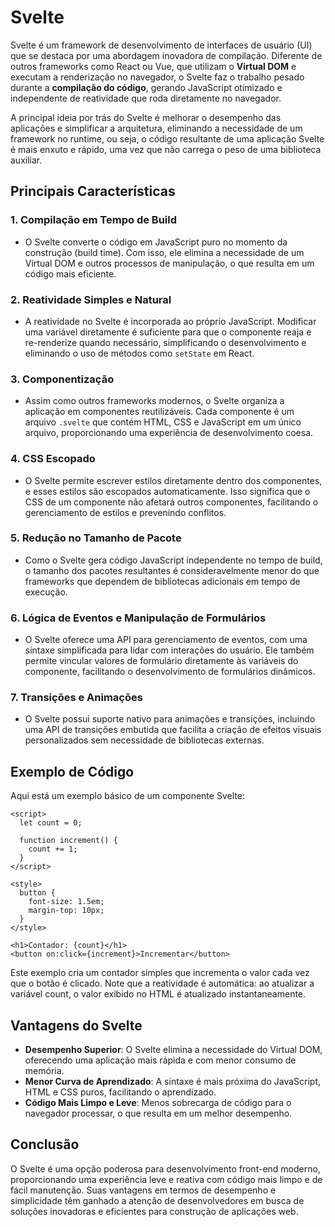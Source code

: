 # Svelte

Svelte é um framework de desenvolvimento de interfaces de usuário (UI) que se destaca por uma abordagem inovadora de compilação. Diferente de outros frameworks como React ou Vue, que utilizam o **Virtual DOM** e executam a renderização no navegador, o Svelte faz o trabalho pesado durante a **compilação do código**, gerando JavaScript otimizado e independente de reatividade que roda diretamente no navegador.

A principal ideia por trás do Svelte é melhorar o desempenho das aplicações e simplificar a arquitetura, eliminando a necessidade de um framework no runtime, ou seja, o código resultante de uma aplicação Svelte é mais enxuto e rápido, uma vez que não carrega o peso de uma biblioteca auxiliar.

## Principais Características

### 1. Compilação em Tempo de Build
   - O Svelte converte o código em JavaScript puro no momento da construção (build time). Com isso, ele elimina a necessidade de um Virtual DOM e outros processos de manipulação, o que resulta em um código mais eficiente.

### 2. Reatividade Simples e Natural
   - A reatividade no Svelte é incorporada ao próprio JavaScript. Modificar uma variável diretamente é suficiente para que o componente reaja e re-renderize quando necessário, simplificando o desenvolvimento e eliminando o uso de métodos como `setState` em React.

### 3. Componentização
   - Assim como outros frameworks modernos, o Svelte organiza a aplicação em componentes reutilizáveis. Cada componente é um arquivo `.svelte` que contém HTML, CSS e JavaScript em um único arquivo, proporcionando uma experiência de desenvolvimento coesa.

### 4. CSS Escopado
   - O Svelte permite escrever estilos diretamente dentro dos componentes, e esses estilos são escopados automaticamente. Isso significa que o CSS de um componente não afetará outros componentes, facilitando o gerenciamento de estilos e prevenindo conflitos.

### 5. Redução no Tamanho de Pacote
   - Como o Svelte gera código JavaScript independente no tempo de build, o tamanho dos pacotes resultantes é consideravelmente menor do que frameworks que dependem de bibliotecas adicionais em tempo de execução.

### 6. Lógica de Eventos e Manipulação de Formulários
   - O Svelte oferece uma API para gerenciamento de eventos, com uma sintaxe simplificada para lidar com interações do usuário. Ele também permite vincular valores de formulário diretamente às variáveis do componente, facilitando o desenvolvimento de formulários dinâmicos.

### 7. Transições e Animações
   - O Svelte possui suporte nativo para animações e transições, incluindo uma API de transições embutida que facilita a criação de efeitos visuais personalizados sem necessidade de bibliotecas externas.

## Exemplo de Código

Aqui está um exemplo básico de um componente Svelte:

```svelte
<script>
  let count = 0;

  function increment() {
    count += 1;
  }
</script>

<style>
  button {
    font-size: 1.5em;
    margin-top: 10px;
  }
</style>

<h1>Contador: {count}</h1>
<button on:click={increment}>Incrementar</button>
```

Este exemplo cria um contador simples que incrementa o valor cada vez que o botão é clicado. Note que a reatividade é automática: ao atualizar a variável count, o valor exibido no HTML é atualizado instantaneamente.

## Vantagens do Svelte

- **Desempenho Superior**: O Svelte elimina a necessidade do Virtual DOM, oferecendo uma aplicação mais rápida e com menor consumo de memória.
- **Menor Curva de Aprendizado**: A sintaxe é mais próxima do JavaScript, HTML e CSS puros, facilitando o aprendizado.
- **Código Mais Limpo e Leve**: Menos sobrecarga de código para o navegador processar, o que resulta em um melhor desempenho.

## Conclusão

O Svelte é uma opção poderosa para desenvolvimento front-end moderno, proporcionando uma experiência leve e reativa com código mais limpo e de fácil manutenção. Suas vantagens em termos de desempenho e simplicidade têm ganhado a atenção de desenvolvedores em busca de soluções inovadoras e eficientes para construção de aplicações web.
